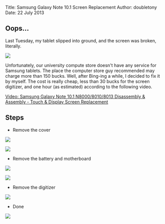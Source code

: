 Title: Samsung Galaxy Note 10.1 Screen Replacement
Author: doubletony
Date: 22 July 2013

## Oops...

Last Tuesday, my tablet slipped into ground, and the screen was broken, literally.

![](https://dl.dropboxusercontent.com/u/3461566/img/note-10-1-fix/WP_000652.jpg) 

Unfortunately, our university compute store doesn't have any service for Samsung tablets.
The place the computer store guy recommended may charge more than 150 bucks.
Well, after Bing-ing a while, I decided to fix it by myself. The cost is really cheap, less than 30 bucks for the screen digitizer, and one hour (as estimated) according to the following video.

[Video: Samsung Galaxy Note 10.1 N8000/8010/8013 Disassembly & Assembly - Touch & Display Screen Replacement ](http://www.youtube.com/watch?v=PUyI74c0DhE)

## Steps

-  Remove the cover

![](https://dl.dropboxusercontent.com/u/3461566/img/note-10-1-fix/WP_000659.jpg)

![](https://dl.dropboxusercontent.com/u/3461566/img/note-10-1-fix/WP_000660.jpg)

-  Remove the battery and motherboard
  
![](https://dl.dropboxusercontent.com/u/3461566/img/note-10-1-fix/WP_000662.jpg)

![](https://dl.dropboxusercontent.com/u/3461566/img/note-10-1-fix/WP_000663.jpg)

-  Remove the digitizer

![](https://dl.dropboxusercontent.com/u/3461566/img/note-10-1-fix/WP_000664.jpg)

-  Done

![](https://dl.dropboxusercontent.com/u/3461566/img/note-10-1-fix/WP_000665.jpg)
